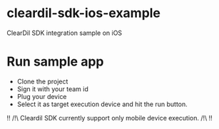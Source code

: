 # cleardil-sdk-ios-example
ClearDil SDK integration sample on iOS

# Run sample app
 
 * Clone the project
 * Sign it with your team id
 * Plug your device
 * Select it as target execution device and hit the run button. 

!! /!\ Cleardil SDK currently support only mobile device execution. /!\  !!
